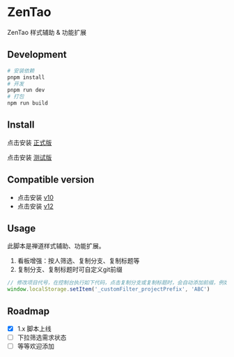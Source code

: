 # ZenTao

ZenTao 样式辅助 & 功能扩展

## Development
```bash
# 安装依赖
pnpm install
# 开发
pnpm run dev
# 打包
npm run build
```

## Install

点击安装 [正式版](https://raw.githubusercontent.com/happy-share-forever/tampermonkey-script/main/ZenTao/ZenTao.user.js)

点击安装 [测试版](https://raw.githubusercontent.com/happy-share-forever/tampermonkey-script/test/ZenTao/ZenTao.user.js)

## Compatible version

- 点击安装 [v10](https://raw.githubusercontent.com/happy-share-forever/tampermonkey-script/main/ZenTao/ZenTao.user.js)
- 点击安装 [v12](https://raw.githubusercontent.com/happy-share-forever/tampermonkey-script/main/ZenTao/ZenTao.v12.user.js)

## Usage

此脚本是禅道样式辅助、功能扩展。

1. 看板增强：按人筛选、复制分支、复制标题等
2. 复制分支、复制标题时可自定义git前缀

```javascript
// 修改项目代号，在控制台执行如下代码，点击复制分支或复制标题时，会自动添加前缀，例如： feature/ABC-12345
window.localStorage.setItem('_customFilter_projectPrefix', 'ABC')
```

## Roadmap

- [X] 1.x 脚本上线
- [ ] 下拉筛选需求状态
- [ ] 等等欢迎添加
